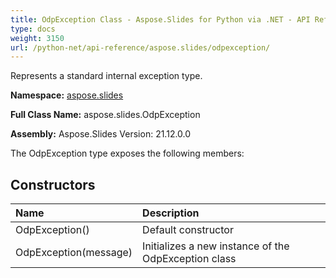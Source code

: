 ```yaml
---
title: OdpException Class - Aspose.Slides for Python via .NET - API Reference
type: docs
weight: 3150
url: /python-net/api-reference/aspose.slides/odpexception/
---
```


Represents a standard internal exception type.

**Namespace:** [aspose.slides](/python-net/api-reference/aspose.slides/)

**Full Class Name:** aspose.slides.OdpException

**Assembly:**  Aspose.Slides Version: 21.12.0.0

The OdpException type exposes the following members:
## **Constructors**
|**Name**|**Description**|
| :- | :- |
|OdpException()|Default constructor|
|OdpException(message)|Initializes a new instance of the OdpException class|
